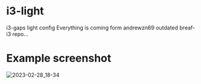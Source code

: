 # i3-light

i3-gaps light config
Everything is coming form andrewzn69 outdated breaf-i3 repo...


# Example screenshot

![2023-02-28_18-34](https://user-images.githubusercontent.com/118112129/221932586-766a5854-2cb9-49a1-9a6d-16302ae69ddd.png)
